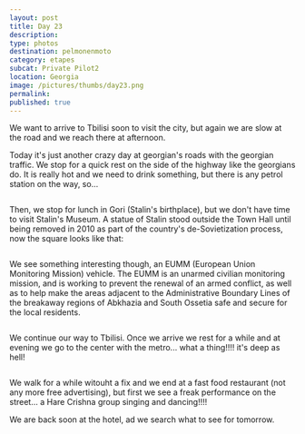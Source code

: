 ```yaml
---
layout: post
title: Day 23
description: 
type: photos
destination: pelmonenmoto
category: etapes
subcat: Private Pilot2
location: Georgia
image: /pictures/thumbs/day23.png
permalink: 
published: true
---
```


We want to arrive to Tbilisi soon to visit the city, but again we are slow at the road and we reach there at afternoon. 

Today it's just another crazy day at georgian's roads with the georgian traffic. We stop for a quick rest on the side of the highway like the georgians do. It is really hot and we need to drink something, but there is any petrol station on the way, so...

<p><a
href="https://lh3.googleusercontent.com/LNAtAM-SRcB3V8W2ROGIh76e7Xs8U_qRb56qjlfauFiMtQ1r6id-D13dFpSqMErVxe4j3yAimNUlIPUoqWThhnsyI7EMSK_UmDVNHusNW-xcjxV17X3tfWpdrf8y3VTWN-Aurb9wSzRgr4IEtwjLDC4f__EFWyaM8uixu7xtCeGG3xbIJlrwJg8pH3N65Kxqw3N3K8JrsBDA67wHxgKZwF6W0G18x5SZL6WyaTUrStm6jVInAP5DBhVXJOxp3VHzBMAhddckmlxWGy5dynUTu9i2TshENgb83D67SY48WTRiDMaqtOWPkls5b0fI1ltI2AIrYVgamlAGB7Qa4d93c5XP23cS_eH0HBW1OgtA5pbvN1RSytiRDIiZDTA8DbnizHXnqpGLm09Nr9o0uRD4XMEBKghkXMFztfKcMkpYwbYpPfIQ5yn5fWj1ICOiSw-gDvIV_LkzS_sH33wWOQ5Srsj5OqbJbTrKGGVL6gU8EZbbzLWLqTEGF-KoXlHjU3HWoEXTC4QKDH3If-obMqotU5azoEVzwQAjDTh5hQy6m8eAdiP8nwv1o7qKf8QBhA1rftN5tRXDV3UOfBC9UbevOl__yjIx7AtZtfR_C2zPdfCiyNBXeirZHFdWoQYLrYvveLBXIrTrbTfqV5VHz1p12pFSIbiJyUo0dQ=w1058-h793-no"><img 
src="https://lh3.googleusercontent.com/LNAtAM-SRcB3V8W2ROGIh76e7Xs8U_qRb56qjlfauFiMtQ1r6id-D13dFpSqMErVxe4j3yAimNUlIPUoqWThhnsyI7EMSK_UmDVNHusNW-xcjxV17X3tfWpdrf8y3VTWN-Aurb9wSzRgr4IEtwjLDC4f__EFWyaM8uixu7xtCeGG3xbIJlrwJg8pH3N65Kxqw3N3K8JrsBDA67wHxgKZwF6W0G18x5SZL6WyaTUrStm6jVInAP5DBhVXJOxp3VHzBMAhddckmlxWGy5dynUTu9i2TshENgb83D67SY48WTRiDMaqtOWPkls5b0fI1ltI2AIrYVgamlAGB7Qa4d93c5XP23cS_eH0HBW1OgtA5pbvN1RSytiRDIiZDTA8DbnizHXnqpGLm09Nr9o0uRD4XMEBKghkXMFztfKcMkpYwbYpPfIQ5yn5fWj1ICOiSw-gDvIV_LkzS_sH33wWOQ5Srsj5OqbJbTrKGGVL6gU8EZbbzLWLqTEGF-KoXlHjU3HWoEXTC4QKDH3If-obMqotU5azoEVzwQAjDTh5hQy6m8eAdiP8nwv1o7qKf8QBhA1rftN5tRXDV3UOfBC9UbevOl__yjIx7AtZtfR_C2zPdfCiyNBXeirZHFdWoQYLrYvveLBXIrTrbTfqV5VHz1p12pFSIbiJyUo0dQ=w1058-h793-no" alt=""></a></p>

Then, we stop for lunch in Gori (Stalin's birthplace), but we don't have time to visit Stalin's Museum. A statue of Stalin stood outside the Town Hall until being removed in 2010 as part of the country's de-Sovietization process, now the square looks like that:

<p><a
href="https://lh3.googleusercontent.com/Gio2lvKZUePvNog9gJAaSrj4nSc425q952dMCLLJvLHtbgQ2SPS_p_ftJP9blHRfdqCCWGBCBGUtpXc9a2gn8tOfu-3S_YVaCtviqjc60Hvq6cE_etkYiMZf0Qmp9Zs_NGns6_G2GkF7yp7pJIVAZhx5cMze475Qx7IN0FnPivfyR7ZHv-_AUYQGKGMmGXg-wF0Y2yegr8uKSNHvJ8iWftyltn9rvXyuPQGmU5Ze0FDo-wekxx2ZHcD7f6Jitx3sDNO4xw2Wyd49aZaZWJelLW_-TkWjlyKpg5owufxMs22de5Z-cmEhJhEG5sleo0xr57w1eg3Go-GpFQcAzlRLVquwAfunsfmLl1jp4SrIC6dIpiC_o4LkP_6J3NVmLZpN6IBJmPeehBd1N-f3SDhvOwJzuf_XXk06ZN5vrYmjvT-joSpRPm3-rngQTenAzmT3evdwDZW5_LL2gg-I6ym05NoOy8j2pPcEoS7fwnvM7K6Qx5ut6nswKq_O5kEOKyuy2gkSQDpiTL-hhg-yowZpSc8m41gT3Itpb4lqNU0-wD_OPZO1s22kEDW0DQv1lwQ-zUFlU66Emic_3kG0G3ue9yim6elUxHQ6FqELR3-sItgN3PHTI0CaJti4yyQTRTRT6nnnAPAyevbZGtlbv3nQpL71oIGrb3I9Gw=w845-h634-no"><img 
src="https://lh3.googleusercontent.com/Gio2lvKZUePvNog9gJAaSrj4nSc425q952dMCLLJvLHtbgQ2SPS_p_ftJP9blHRfdqCCWGBCBGUtpXc9a2gn8tOfu-3S_YVaCtviqjc60Hvq6cE_etkYiMZf0Qmp9Zs_NGns6_G2GkF7yp7pJIVAZhx5cMze475Qx7IN0FnPivfyR7ZHv-_AUYQGKGMmGXg-wF0Y2yegr8uKSNHvJ8iWftyltn9rvXyuPQGmU5Ze0FDo-wekxx2ZHcD7f6Jitx3sDNO4xw2Wyd49aZaZWJelLW_-TkWjlyKpg5owufxMs22de5Z-cmEhJhEG5sleo0xr57w1eg3Go-GpFQcAzlRLVquwAfunsfmLl1jp4SrIC6dIpiC_o4LkP_6J3NVmLZpN6IBJmPeehBd1N-f3SDhvOwJzuf_XXk06ZN5vrYmjvT-joSpRPm3-rngQTenAzmT3evdwDZW5_LL2gg-I6ym05NoOy8j2pPcEoS7fwnvM7K6Qx5ut6nswKq_O5kEOKyuy2gkSQDpiTL-hhg-yowZpSc8m41gT3Itpb4lqNU0-wD_OPZO1s22kEDW0DQv1lwQ-zUFlU66Emic_3kG0G3ue9yim6elUxHQ6FqELR3-sItgN3PHTI0CaJti4yyQTRTRT6nnnAPAyevbZGtlbv3nQpL71oIGrb3I9Gw=w845-h634-no" alt=""></a></p>

We see something interesting though, an EUMM (European Union Monitoring Mission) vehicle. The EUMM is an unarmed civilian monitoring mission, and is working to prevent the renewal of an armed conflict, as well as to help make the areas adjacent to the Administrative Boundary Lines of the breakaway regions of Abkhazia and South Ossetia safe and secure for the local residents.

<p><a
href="https://lh3.googleusercontent.com/ikpMdmAGwAqXvxb5KSfBphYoVL-mz0xPJqMovZiW16XuGLZ4Horrrx4XuEj16vhjZ2_0d_ZumCQ1RlPyn7_IzoJB3VKKbatHhGWBnuZlL5a5o3xGw0bi1Gki_TYqcgYEasAgBrwm6kmirvc5jXU_E61EmYmAxHf0vp_VH401-PiV4-_rr7K-h-gKbMhN6XflMsfLVabCFM2pesFSi1KZ0KgjcD5H70UR6L4K1adDbrCWx04w-uNlqed4CYjqhS0_0JALW_njOJUwj-YR4bJl-bUaBibyuOAULphVvgnS-Gu_TFP5Yb1Bpbd9M1mTSRlINTTThK9PFyq6gOMUFY8_mkJJ7QzoUxuQH6jJs5wiGTdUWNd4YJGRcsCHcDjppsPn8MnWs-bAw5uhNCg9-TBoximRkGLrHODAqskCg1Ooi87l9TZIYZcdSPYdAkW3xvDDPqv5DCKLyyWQtROoLhRqz9fE6pfWvClP02dPinM4fwyMTwpazGElwhgXp8o71vkcx5dXSz5UHX6DA13egm_Ed6YyIOMTnn5KhlJRp-42lTbg4a3JUkZ_CWAo6AAP-hDk5aBYjEQOXKFDOcOXFBvOXbzEcOqMny0SH2VKhjcGDmn9JeMuryX613eAUNU_JdIk9otesrWKTPGTS8dDazd5k9TEQZVgq28xJA=w1058-h793-no"><img 
src="https://lh3.googleusercontent.com/ikpMdmAGwAqXvxb5KSfBphYoVL-mz0xPJqMovZiW16XuGLZ4Horrrx4XuEj16vhjZ2_0d_ZumCQ1RlPyn7_IzoJB3VKKbatHhGWBnuZlL5a5o3xGw0bi1Gki_TYqcgYEasAgBrwm6kmirvc5jXU_E61EmYmAxHf0vp_VH401-PiV4-_rr7K-h-gKbMhN6XflMsfLVabCFM2pesFSi1KZ0KgjcD5H70UR6L4K1adDbrCWx04w-uNlqed4CYjqhS0_0JALW_njOJUwj-YR4bJl-bUaBibyuOAULphVvgnS-Gu_TFP5Yb1Bpbd9M1mTSRlINTTThK9PFyq6gOMUFY8_mkJJ7QzoUxuQH6jJs5wiGTdUWNd4YJGRcsCHcDjppsPn8MnWs-bAw5uhNCg9-TBoximRkGLrHODAqskCg1Ooi87l9TZIYZcdSPYdAkW3xvDDPqv5DCKLyyWQtROoLhRqz9fE6pfWvClP02dPinM4fwyMTwpazGElwhgXp8o71vkcx5dXSz5UHX6DA13egm_Ed6YyIOMTnn5KhlJRp-42lTbg4a3JUkZ_CWAo6AAP-hDk5aBYjEQOXKFDOcOXFBvOXbzEcOqMny0SH2VKhjcGDmn9JeMuryX613eAUNU_JdIk9otesrWKTPGTS8dDazd5k9TEQZVgq28xJA=w1058-h793-no" alt=""></a></p>


We continue our way to Tbilisi. Once we arrive we rest for a while and at evening we go to the center with the metro... what a thing!!!! it's deep as hell!

<p><a
href="https://lh3.googleusercontent.com/R3T5BNWuF4gGRfuZ7kDAKrqZigbIubURs7Rq-OC4b0Qpo34UjeDE-ZdFEEDgSPYXsyVQysZx7qRjpXNp2eeFgSEmTPbYx4tj3hTWsY8DytlvqmuL2_ia8HPJuApdnWfIXMzagPbXZ5Cc0l1qYrQZrAj5R9YEIlfuDyb8qcoT_PgbvZSrwpUOXCxYZhuisAijMdNxMGQgoUAAaiJi2RhAZwwVkWa3bw8BXQA_6g4LnKo4MNsjtq_fLRmX23F79e-0eV1F1A8E5SPBQe7IjgP5yZqdoLGVB4bIDQ8j_P9TYTHDNi0crCdS2zwqK7N2oN3eodPBCAKUTEpY6l53elk7e2Z6GuvQrlgykxLSSvoQwdgr3kFqVPF367_evM8xNOPJWmOUQ9hYeLGVSngYWFY8ddMsrjue4urWgyKnE7GsESjYLYo4wimo0eK30jAdyPzJpjdOimA2ja8McivVUR6Yes2soOMla4dzWTMUYQSAc3wI1lczrVlw_Lfep9KAfmkq_320q0vm0dXn2Lt7s2K5g5kYedHHKN6-4wySaapwCP0m8szQuucZCBVWcZCoxWJUIyNNdQHaXl0MxduiqxAGSKTlPSfm67r987PWeU9gnvhX6cUp2yJuZBf6nVlnlkCbpo2PEI7ZOsTd7bf9WxmzWvn8v2QCqDBaRQ=w1059-h794-no"><img 
src="https://lh3.googleusercontent.com/R3T5BNWuF4gGRfuZ7kDAKrqZigbIubURs7Rq-OC4b0Qpo34UjeDE-ZdFEEDgSPYXsyVQysZx7qRjpXNp2eeFgSEmTPbYx4tj3hTWsY8DytlvqmuL2_ia8HPJuApdnWfIXMzagPbXZ5Cc0l1qYrQZrAj5R9YEIlfuDyb8qcoT_PgbvZSrwpUOXCxYZhuisAijMdNxMGQgoUAAaiJi2RhAZwwVkWa3bw8BXQA_6g4LnKo4MNsjtq_fLRmX23F79e-0eV1F1A8E5SPBQe7IjgP5yZqdoLGVB4bIDQ8j_P9TYTHDNi0crCdS2zwqK7N2oN3eodPBCAKUTEpY6l53elk7e2Z6GuvQrlgykxLSSvoQwdgr3kFqVPF367_evM8xNOPJWmOUQ9hYeLGVSngYWFY8ddMsrjue4urWgyKnE7GsESjYLYo4wimo0eK30jAdyPzJpjdOimA2ja8McivVUR6Yes2soOMla4dzWTMUYQSAc3wI1lczrVlw_Lfep9KAfmkq_320q0vm0dXn2Lt7s2K5g5kYedHHKN6-4wySaapwCP0m8szQuucZCBVWcZCoxWJUIyNNdQHaXl0MxduiqxAGSKTlPSfm67r987PWeU9gnvhX6cUp2yJuZBf6nVlnlkCbpo2PEI7ZOsTd7bf9WxmzWvn8v2QCqDBaRQ=w1059-h794-no" alt=""></a></p>

 We walk for a while witouht a fix  and we end at a fast food restaurant (not any more free advertising), but first we see a freak performance on the street... a Hare Crishna group singing and dancing!!!!

We are back soon at the hotel, ad we search what to see for tomorrow.